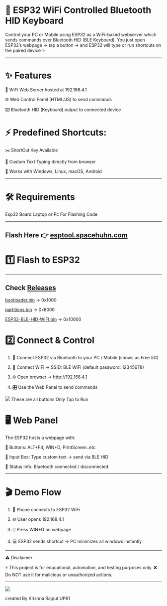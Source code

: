 # 🚀 ESP32 WiFi Controlled Bluetooth HID Keyboard

Control your PC or Mobile using ESP32 as a WiFi-based webserver which sends commands over Bluetooth HID (BLE Keyboard).
You just open ESP32’s webpage → tap a button → and ESP32 will type or run shortcuts on the paired device ✨


---

# ✨ Features

📡 WiFi Web Server hosted at 192.168.4.1

🌐 Web Control Panel (HTML/JS) to send commands

⌨️ Bluetooth HID (Keyboard) output to connected device

# ⚡ Predefined Shortcuts:

✂️ ShortCut Key Available 

📝 Custom Text Typing directly from browser

🔗 Works with Windows, Linux, macOS, Android



---

# 🛠 Requirements

 Esp32 Board
 Laptop or Pc For Flashing Code




---

Flash Here 👉 <a href="https://esptool.spacehuhn.com/">esptool.spacehuhn.com</a>
---
# 1️⃣ Flash to ESP32
---
 Check <a href="https://github.com/esp32king/Esp32-Ble-HID-WiFi/Releases">Releases</a>
 ---

 
<a href="https://github.com/esp32king/Esp32-Ble-HID-WiFi/releases/download/Esp32-BLE-HID-WiFi/bootloader.bin">bootloader.bin</a> → 0x1000

<a href="https://github.com/esp32king/Esp32-Ble-HID-WiFi/releases/download/Esp32-BLE-HID-WiFi/partitions.bin">partitions.bin</a> → 0x8000

<a href="https://github.com/esp32king/Esp32-Ble-HID-WiFi/releases/download/Esp32-BLE-HID-WiFi/Esp32-BLE-HID-WiFi.bin">ESP32-BLE-HID-WIFI.bin</a> → 0x10000


# 2️⃣ Connect & Control

1. 🔗 Connect ESP32 via Bluetooth to your PC / Mobile (shows as Free 5G)


2. 📶 Connect WiFi → SSID: BLE WiFi (default password: 12345678)


3. 🌐 Open browser → http://192.168.4.1


4. 🎛 Use the Web Panel to send commands



<img src="https://raw.githubusercontent.com/esp32king/Esp32-Ble-HID-WiFi/refs/heads/main/Files/Test.jpg"></img>
These are all buttons Only Tap to Run 


# 🖥 Web Panel

The ESP32 hosts a webpage with:

🔘 Buttons: ALT+F4, WIN+D, PrintScreen..etc

📝 Input Box: Type custom text → send via BLE HID

📡 Status Info: Bluetooth connected / disconnected



---

# 🎬 Demo Flow

1. 📱 Phone connects to ESP32 WiFi


2. 🌐 User opens 192.168.4.1


3. 🖱️ Press WIN+D on webpage


4. 💻 ESP32 sends shortcut → PC minimizes all windows instantly




---

⚠️ Disclaimer

⚡ This project is for educational, automation, and testing purposes only.
❌ Do NOT use it for malicious or unauthorized actions.


---

<img src="https://raw.githubusercontent.com/esp32king/Esp32-Ble-HID-WiFi/refs/heads/main/Files/Test2.jpg"></img>

created By Krishna Rajput UP61

